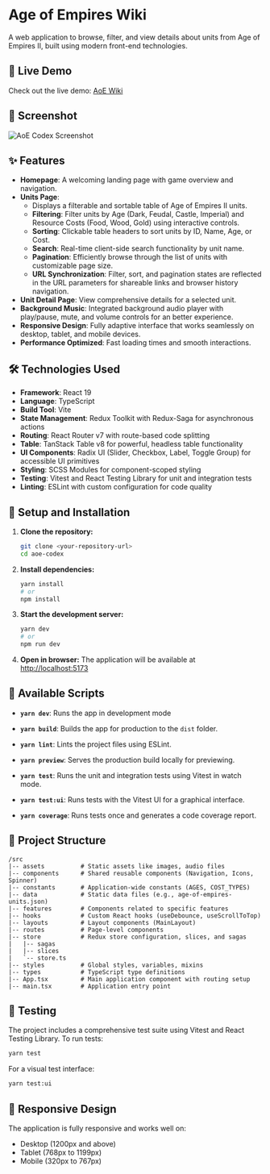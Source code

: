 # Age of Empires Wiki

A web application to browse, filter, and view details about units from Age of Empires II, built using modern front-end technologies.

## 🚀 Live Demo

Check out the live demo: [AoE Wiki](https://aoe-wiki-n2uc44gkn-sunaycansevs-projects.vercel.app)

## 📸 Screenshot

![AoE Codex Screenshot](https://via.placeholder.com/800x400?text=AoE+Codex+Screenshot)

## ✨ Features

- **Homepage**: A welcoming landing page with game overview and navigation.
- **Units Page**:
  - Displays a filterable and sortable table of Age of Empires II units.
  - **Filtering**: Filter units by Age (Dark, Feudal, Castle, Imperial) and Resource Costs (Food, Wood, Gold) using interactive controls.
  - **Sorting**: Clickable table headers to sort units by ID, Name, Age, or Cost.
  - **Search**: Real-time client-side search functionality by unit name.
  - **Pagination**: Efficiently browse through the list of units with customizable page size.
  - **URL Synchronization**: Filter, sort, and pagination states are reflected in the URL parameters for shareable links and browser history navigation.
- **Unit Detail Page**: View comprehensive details for a selected unit.
- **Background Music**: Integrated background audio player with play/pause, mute, and volume controls for an better experience.
- **Responsive Design**: Fully adaptive interface that works seamlessly on desktop, tablet, and mobile devices.
- **Performance Optimized**: Fast loading times and smooth interactions.

## 🛠️ Technologies Used

- **Framework**: React 19
- **Language**: TypeScript
- **Build Tool**: Vite
- **State Management**: Redux Toolkit with Redux-Saga for asynchronous actions
- **Routing**: React Router v7 with route-based code splitting
- **Table**: TanStack Table v8 for powerful, headless table functionality
- **UI Components**: Radix UI (Slider, Checkbox, Label, Toggle Group) for accessible UI primitives
- **Styling**: SCSS Modules for component-scoped styling
- **Testing**: Vitest and React Testing Library for unit and integration tests
- **Linting**: ESLint with custom configuration for code quality

## 🚀 Setup and Installation

1. **Clone the repository:**

   ```bash
   git clone <your-repository-url>
   cd aoe-codex
   ```

2. **Install dependencies:**

   ```bash
   yarn install
   # or
   npm install
   ```

3. **Start the development server:**

   ```bash
   yarn dev
   # or
   npm run dev
   ```

4. **Open in browser:**
   The application will be available at [http://localhost:5173](http://localhost:5173)

## 📝 Available Scripts

- **`yarn dev`**: Runs the app in development mode

- **`yarn build`**: Builds the app for production to the `dist` folder.

- **`yarn lint`**: Lints the project files using ESLint.

- **`yarn preview`**: Serves the production build locally for previewing.

- **`yarn test`**: Runs the unit and integration tests using Vitest in watch mode.

- **`yarn test:ui`**: Runs tests with the Vitest UI for a graphical interface.

- **`yarn coverage`**: Runs tests once and generates a code coverage report.

## 📁 Project Structure

```
/src
|-- assets          # Static assets like images, audio files
|-- components      # Shared reusable components (Navigation, Icons, Spinner)
|-- constants       # Application-wide constants (AGES, COST_TYPES)
|-- data            # Static data files (e.g., age-of-empires-units.json)
|-- features        # Components related to specific features
|-- hooks           # Custom React hooks (useDebounce, useScrollToTop)
|-- layouts         # Layout components (MainLayout)
|-- routes          # Page-level components
|-- store           # Redux store configuration, slices, and sagas
|   |-- sagas
|   |-- slices
|   `-- store.ts
|-- styles          # Global styles, variables, mixins
|-- types           # TypeScript type definitions
|-- App.tsx         # Main application component with routing setup
|-- main.tsx        # Application entry point
```

## 🧪 Testing

The project includes a comprehensive test suite using Vitest and React Testing Library. To run tests:

```bash
yarn test
```

For a visual test interface:

```bash
yarn test:ui
```

## 📱 Responsive Design

The application is fully responsive and works well on:

- Desktop (1200px and above)
- Tablet (768px to 1199px)
- Mobile (320px to 767px)

